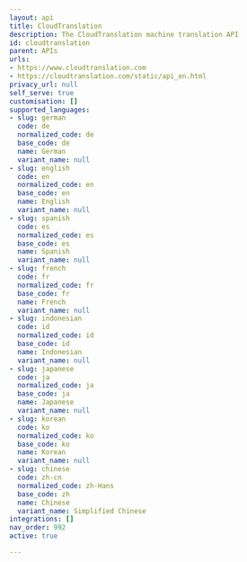```yaml
---
layout: api
title: CloudTranslation
description: The CloudTranslation machine translation API
id: cloudtranslation
parent: APIs
urls:
- https://www.cloudtranslation.com
- https://cloudtranslation.com/static/api_en.html
privacy_url: null
self_serve: true
customisation: []
supported_languages:
- slug: german
  code: de
  normalized_code: de
  base_code: de
  name: German
  variant_name: null
- slug: english
  code: en
  normalized_code: en
  base_code: en
  name: English
  variant_name: null
- slug: spanish
  code: es
  normalized_code: es
  base_code: es
  name: Spanish
  variant_name: null
- slug: french
  code: fr
  normalized_code: fr
  base_code: fr
  name: French
  variant_name: null
- slug: indonesian
  code: id
  normalized_code: id
  base_code: id
  name: Indonesian
  variant_name: null
- slug: japanese
  code: ja
  normalized_code: ja
  base_code: ja
  name: Japanese
  variant_name: null
- slug: korean
  code: ko
  normalized_code: ko
  base_code: ko
  name: Korean
  variant_name: null
- slug: chinese
  code: zh-cn
  normalized_code: zh-Hans
  base_code: zh
  name: Chinese
  variant_name: Simplified Chinese
integrations: []
nav_order: 992
active: true

---
```


